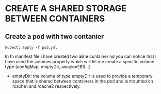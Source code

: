 # CREATE A SHARED STORAGE BETWEEN CONTAINERS
## Create a pod with two contanier

```kubectl apply -f pod.yml```

In th manifest file i have created two aline container nd you can notice that i have used the volumes property which will let me create a specific volume type {configMap, emptyDir, amazonEBS...}
* emptyDir: 
the volume of type emptyDir is used to provide a temporary space that is shared between containers in the pod and is mounted on /cache1 and /cache2 respectively.